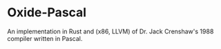 # Oxide-Pascal

An implementation in Rust and (x86, LLVM) of Dr. Jack Crenshaw's 1988 compiler
written in Pascal.
